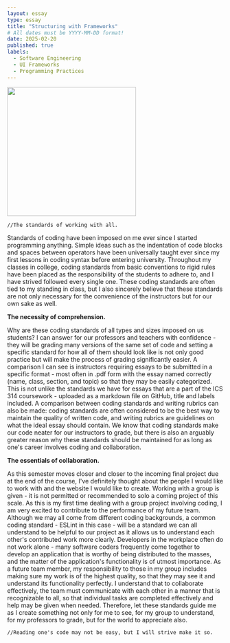 ```yaml
---
layout: essay
type: essay
title: "Structuring with Frameworks"
# All dates must be YYYY-MM-DD format!
date: 2025-02-20
published: true
labels:
  - Software Engineering
  - UI Frameworks
  - Programming Practices
---
```


<img width="300px" class="rounded float-start pe-4" src="../img/bootstrap.jpg">

```
//The standards of working with all.
```

Standards of coding have been imposed on me ever since I started programming anything. Simple ideas such as the indentation of code blocks and spaces between operators have been universally taught ever since my first lessons in coding syntax before entering university. Throughout my classes in college, coding standards from basic conventions to rigid rules have been placed as the responsibility of the students to adhere to, and I have strived followed every single one. These coding standards are often tied to my standing in class, but I also sincerely believe that these standards are not only necessary for the convenience of the instructors but for our own sake as well.

**The necessity of comprehension.**

Why are these coding standards of all types and sizes imposed on us students? I can answer for our professors and teachers with confidence - they will be grading many versions of the same set of code and setting a specific standard for how all of them should look like is not only good practice but will make the process of grading significantly easier. A comparison I can see is instructors requiring essays to be submitted in a specific format - most often in .pdf form with the essay named correctly (name, class, section, and topic) so that they may be easily categorized. This is not unlike the standards we have for essays that are a part of the ICS 314 coursework - uploaded as a markdown file on GitHub, title and labels included. A comparison between coding standards and writing rubrics can also be made: coding standards are often considered to be the best way to maintain the quality of written code, and writing rubrics are guidelines on what the ideal essay should contain. We know that coding standards make our code neater for our instructors to grade, but there is also an arguably greater reason why these standards should be maintained for as long as one's career involves coding and collaboration. 

**The essentials of collaboration.**

As this semester moves closer and closer to the incoming final project due at the end of the course, I've definitely thought about the people I would like to work with and the website I would like to create. Working with a group is given - it is not permitted or recommended to solo a coming project of this scale. As this is my first time dealing with a group project involving coding, I am very excited to contribute to the performance of my future team. Although we may all come from different coding backgrounds, a common coding standard - ESLint in this case - will be a standard we can all understand to be helpful to our project as it allows us to understand each other's contributed work more clearly. Developers in the workplace often do not work alone - many software coders frequently come together to develop an application that is worthy of being distributed to the masses, and the matter of the application's functionality is of utmost importance. As a future team member, my responsibility to those in my group includes making sure my work is of the highest quality, so that they may see it and understand its functionality perfectly. I understand that to collaborate effectively, the team must communicate with each other in a manner that is recognizable to all, so that individual tasks are completed effectively and help may be given when needed. Therefore, let these standards guide me as I create something not only for me to see, for my group to understand, for my professors to grade, but for the world to appreciate also. 

```
//Reading one's code may not be easy, but I will strive make it so.
```
